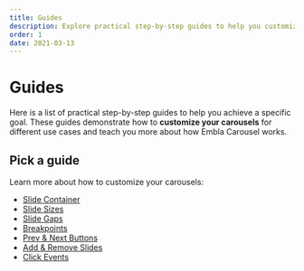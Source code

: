```yaml
---
title: Guides
description: Explore practical step-by-step guides to help you customize your carousels for different use cases.
order: 1
date: 2021-03-13
---
```


# Guides

Here is a list of practical step-by-step guides to help you achieve a specific goal. These guides demonstrate how to **customize your carousels** for different use cases and teach you more about how Embla Carousel works.

## Pick a guide

Learn more about how to customize your carousels:

- [Slide Container](/guides/slide-container/)
- [Slide Sizes](/guides/slide-sizes/)
- [Slide Gaps](/guides/slide-gaps/)
- [Breakpoints](/guides/breakpoints/)
- [Prev & Next Buttons](/guides/previous-and-next-buttons/)
- [Add & Remove Slides](/guides/add-and-remove-slides/)
- [Click Events](/guides/click-events/)

